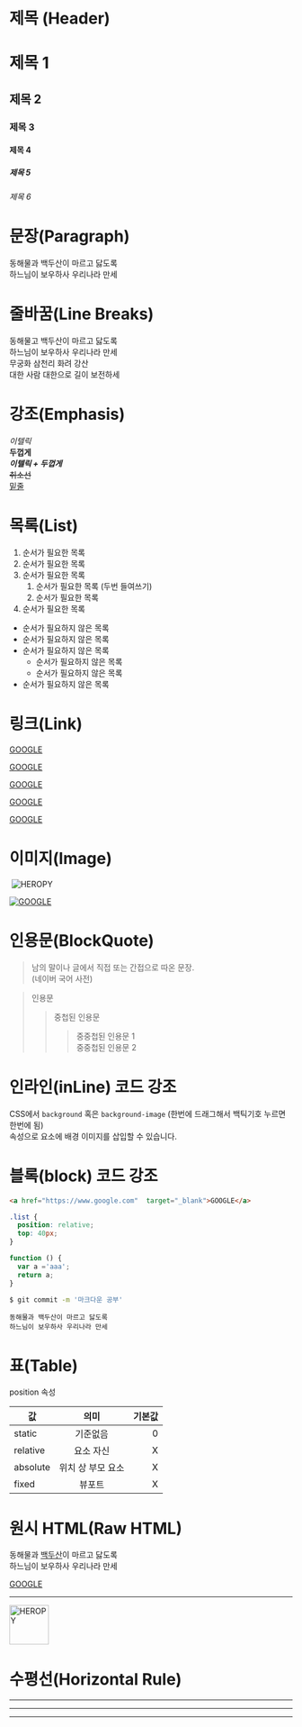 # 제목 (Header)

# 제목 1
## 제목 2
### 제목 3
#### 제목 4
##### 제목 5
###### 제목 6

# 문장(Paragraph)

동해물과 백두산이 마르고 닳도록  
하느님이 보우하사 우리나라 만세

# 줄바꿈(Line Breaks)

동해물고 백두산이 마르고 닳도록  
하느님이 보우하사 우리나라 만세  
무궁화 삼천리 화려 강산<br/>
대한 사람 대한으로 길이 보전하세

# 강조(Emphasis)

_이텔릭_  
**두껍게**  
**_이텔릭 + 두껍게_**  
~~취소선~~  
<u>밑줄</u>

# 목록(List)

1. 순서가 필요한 목록
1. 순서가 필요한 목록
1. 순서가 필요한 목록
    1. 순서가 필요한 목록 (두번 들여쓰기)
    1. 순서가 필요한 목록
1. 순서가 필요한 목록

- 순서가 필요하지 않은 목록
- 순서가 필요하지 않은 목록
- 순서가 필요하지 않은 목록
    - 순서가 필요하지 않은 목록
    - 순서가 필요하지 않은 목록
- 순서가 필요하지 않은 목록

# 링크(Link)

<a href="https://www.google.com">GOOGLE</a>

[GOOGLE](https://www.google.com)

<a href="https://www.google.com" title="구글로 이동!">GOOGLE</a>

[GOOGLE](https://www.google.com "구글로 이동!")

<a href="https://www.google.com" title="구글로 이동!" target="_blank">GOOGLE</a>

# 이미지(Image)
![]()
![HEROPY](https://heropy.blog/css/images/logo.png)

[![GOOGLE](https://www.google.com/images/branding/googlelogo/1x/googlelogo_color_272x92dp.png)](https://www.google.com)

# 인용문(BlockQuote)

> 남의 말이나 글에서 직접 또는 간접으로 따온 문장.  
> (네이버 국어 사전)

> 인용문
>> 중첩된 인용문
>>> 중중첩된 인용문 1  
>>> 중중첩된 인용문 2

# 인라인(inLine) 코드 강조

CSS에서 `background` 혹은 `background-image` (한번에 드래그해서 백틱기호 누르면 한번에 됨)  
속성으로 요소에 배경 이미지를 삽입할 수 있습니다.

# 블록(block) 코드 강조

```html
<a href="https://www.google.com"  target="_blank">GOOGLE</a>
```

```css
.list {
  position: relative;
  top: 40px;
}
```

```javascript
function () {
  var a ='aaa';
  return a;
}
```

```bash
$ git commit -m '마크다운 공부'
```

```plaintext
동해물과 백두산이 마르고 닳도록 
하느님이 보우하사 우리나라 만세
```

# 표(Table)

position 속성

값 | 의미 | 기본값
--|:--:|--: 
static | 기준없음 | 0
relative | 요소 자신 | X
absolute | 위치 상 부모 요소 | X
fixed | 뷰포트 | X

# 원시 HTML(Raw HTML)

동해물과 <span style="text-decoration: underline;">백두산</span>이 마르고 닳도록<br/>
하느님이 보우하사 우리나라 만세

<a href="https://www.google.com"  target="_blank">GOOGLE</a>
___
<img width="70" src="https://heropy.blog/css/images/logo.png" alt="HEROPY" />

# 수평선(Horizontal Rule)

---

***

___